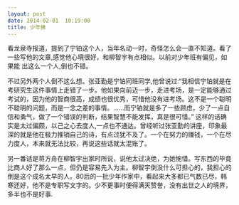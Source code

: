 ```yaml
---
layout: post
date: 2014-02-01  10:19:00
title: 少年佛
---
```


<p>
看龙泉寺报道，提到了宁铂这个人，当年名动一时，奇怪怎么会一直不知道。看了一些写他的文章,感觉他心境很好，和柳智宇有点相似。以前对少年班有偏见，如果能
出这么一个人,倒也不错。

不过另外两个人倒不这么想。张亚勤是宁铂同班同学,他曾说过:“我相信宁铂就是在考研究生这件事情上走错了一步。他如果向前迈一步，走进考场，是一定能够通过考试的，因为他的智商很高，成绩也很优秀，可惜他没有进考场。这不是一个聪明不聪明的问题，而是一念之差的事情。……而宁铂就是多了一些顾虑，少了一点自信和勇气，做了一个错误的判断，结果智慧不能发挥，真是很可惜。”
这样的话确实是太过偏颇，以己之心去度人,一点也不通达。曾经听过张亚勤的讲座，印象最深的就是他在极力推销自己的诗，有点过犹不及了。一个在努力的赚钱，一个在尽力度人，本来就无法比较，再说这些话就太混账了。

另一番话是蒋方舟在柳智宇出家时所说，说他太过决绝，为她惋惜。写东西的毕竟比商人好了那么一点，但仍是容易先入为主。柳智宇倒没什么可担心的，我担心的倒是这个成名太早的人。80后的一批少年作家中，看起来大多都已气数已尽，韩寒还好，他不是专职写文字的。少不更事时便得满天赞誉，没有出世之人的境界，多半也不是好事.

</p>
